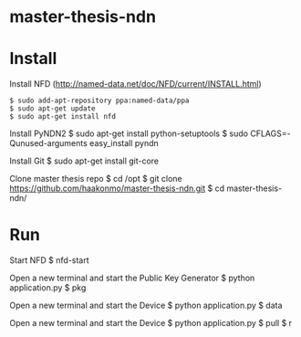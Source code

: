 master-thesis-ndn
=================

Install 
=======

Install NFD (http://named-data.net/doc/NFD/current/INSTALL.html)

    $ sudo add-apt-repository ppa:named-data/ppa
    $ sudo apt-get update
    $ sudo apt-get install nfd

Install PyNDN2
    $ sudo apt-get install python-setuptools
    $ sudo CFLAGS=-Qunused-arguments easy_install pyndn

Install Git
    $ sudo apt-get install git-core

Clone master thesis repo
    $ cd /opt
    $ git clone https://github.com/haakonmo/master-thesis-ndn.git
    $ cd master-thesis-ndn/

Run
===

Start NFD
    $ nfd-start

Open a new terminal and start the Public Key Generator
    $ python application.py
    $ pkg

Open a new terminal and start the Device
    $ python application.py
    $ data

Open a new terminal and start the Device
    $ python application.py
    $ pull
    $ r

